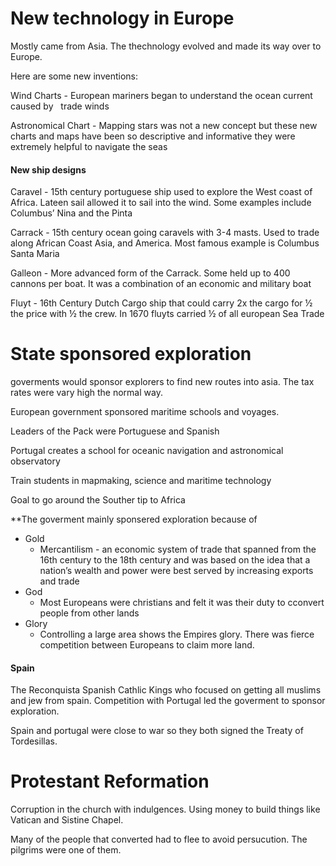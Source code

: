 # New technology in Europe

Mostly came from Asia. The thechnology evolved and made its way over to Europe.

Here are some new inventions: 

Wind Charts - European mariners began to understand the ocean current caused by   trade winds  

Astronomical Chart - Mapping stars was not a new concept but these new charts and maps have been so descriptive and informative they were extremely helpful to navigate the seas

#### New ship designs
Caravel - 15th century portuguese ship used to explore the West coast of Africa. Lateen sail allowed it to sail into the wind. Some examples include Columbus’ Nina and the Pinta

Carrack - 15th century ocean going caravels with 3-4 masts. Used to trade along African Coast Asia, and America. Most famous example is Columbus Santa Maria

Galleon - More advanced form of the Carrack. Some held up to 400 cannons per boat. It was a combination of an economic and military boat

Fluyt -  16th Century Dutch Cargo ship that could carry 2x the cargo for ½ the price with ½ the crew. In 1670 fluyts carried ½ of all european Sea Trade

# State sponsored exploration
goverments would sponsor explorers to find new routes into asia. The tax rates were vary high the normal way.

European government sponsored maritime schools and voyages. 

Leaders of the Pack were Portuguese and Spanish

Portugal creates a school for oceanic navigation and astronomical observatory 

Train students in mapmaking, science and maritime technology 

Goal to go around the Souther tip to Africa

**The goverment mainly sponsered exploration because of 
 * Gold
	 * Mercantilism - an economic system of trade that spanned from the 16th century to the 18th century and was based on the idea that a nation’s wealth and power were best served by increasing exports and trade
 * God
	 * Most Europeans were christians and felt it was their duty to cconvert people from other lands
 * Glory
	 * Controlling a large area shows the Empires glory. There was fierce competition between  Europeans to claim more land.


#### Spain
The Reconquista Spanish Cathlic Kings who focused on getting all muslims and jew from spain. Competition with Portugal led the goverment to sponsor exploration.

Spain and portugal were close to war so they both signed the Treaty of Tordesillas.

# Protestant Reformation
Corruption in the church with indulgences. Using money to build things like Vatican and Sistine Chapel.

Many of the people that converted had to flee to avoid persucution. The pilgrims were one of them.